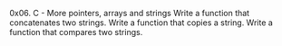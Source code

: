 0x06. C - More pointers, arrays and strings
Write a function that concatenates two strings.
Write a function that copies a string.
Write a function that compares two strings.
